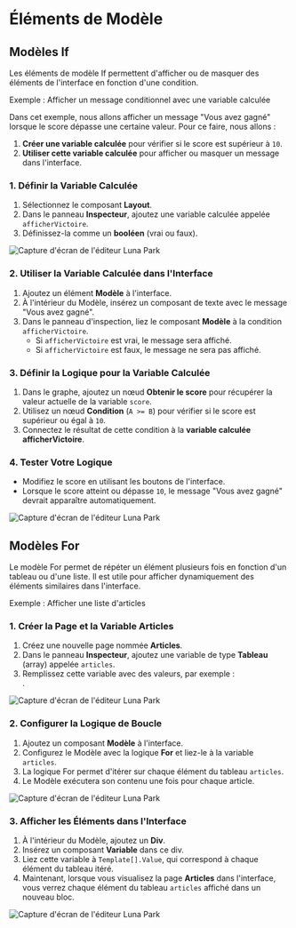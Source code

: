 <script setup lang="ts">
import {LogicType} from "@luna-park/logicnodes";
</script>

# Éléments de Modèle

## Modèles If

Les éléments de modèle If permettent d'afficher ou de masquer des éléments de l'interface en fonction d'une condition.

Exemple : Afficher un message conditionnel avec une variable calculée

Dans cet exemple, nous allons afficher un message "Vous avez gagné" lorsque le score dépasse une certaine valeur. Pour ce faire, nous allons :

1. **Créer une variable calculée** pour vérifier si le score est supérieur à `10`.
2. **Utiliser cette variable calculée** pour afficher ou masquer un message dans l'interface.

### 1. Définir la Variable Calculée

1. Sélectionnez le composant **Layout**.
2. Dans le panneau **Inspecteur**, ajoutez une variable calculée appelée `afficherVictoire`.
3. Définissez-la comme un **booléen** (vrai ou faux).

![Capture d'écran de l'éditeur Luna Park](/assets/visual-scripting/flow-control/screen1.png)

### 2. Utiliser la Variable Calculée dans l'Interface

1. Ajoutez un élément **Modèle** à l'interface.
2. À l'intérieur du Modèle, insérez un composant de texte avec le message "Vous avez gagné".
3. Dans le panneau d'inspection, liez le composant **Modèle** à la condition `afficherVictoire`.
    - Si `afficherVictoire` est vrai, le message sera affiché.
    - Si `afficherVictoire` est faux, le message ne sera pas affiché.

<DImage
  src="../../../assets/visual-scripting/flow-control/screen2.png"
  alt="Capture d'écran de l'éditeur Luna Park"
/>

### 3. Définir la Logique pour la Variable Calculée

1. Dans le graphe, ajoutez un nœud **Obtenir le score** pour récupérer la valeur actuelle de la variable `score`.
2. Utilisez un nœud **Condition** (`A >= B`) pour vérifier si le score est supérieur ou égal à `10`.
3. Connectez le résultat de cette condition à la **variable calculée afficherVictoire**.

<DImage
  src="../../../assets/visual-scripting/flow-control/screen3.png"
  alt="Capture d'écran de l'éditeur Luna Park"
/>

### 4. Tester Votre Logique

- Modifiez le score en utilisant les boutons de l'interface.
- Lorsque le score atteint ou dépasse `10`, le message "Vous avez gagné" devrait apparaître automatiquement.

![Capture d'écran de l'éditeur Luna Park](/assets/visual-scripting/flow-control/gif1.gif)

## Modèles For

Le modèle For permet de répéter un élément plusieurs fois en fonction d'un tableau ou d'une liste. Il est utile pour afficher dynamiquement des éléments similaires dans l'interface.

Exemple : Afficher une liste d'articles

### 1. Créer la Page et la Variable Articles

1. Créez une nouvelle page nommée **Articles**.
2. Dans le panneau **Inspecteur**, ajoutez une variable de type **Tableau** (array) appelée `articles`.
3. Remplissez cette variable avec des valeurs, par exemple : <br/> <DSchemaValue :value='["sushi", "onigiri", "takoyaki", "tsukune"]'/>.

![Capture d'écran de l'éditeur Luna Park](/assets/visual-scripting/flow-control/screen4.png)

### 2. Configurer la Logique de Boucle

1. Ajoutez un composant **Modèle** à l'interface.
2. Configurez le Modèle avec la logique **For** et liez-le à la variable `articles`.
3. La logique For permet d'itérer sur chaque élément du tableau `articles`.
4. Le Modèle exécutera son contenu une fois pour chaque article.

![Capture d'écran de l'éditeur Luna Park](/assets/visual-scripting/flow-control/screen5.png)

### 3. Afficher les Éléments dans l'Interface

1. À l'intérieur du Modèle, ajoutez un **Div**.
2. Insérez un composant **Variable** dans ce div.
3. Liez cette variable à `Template[].Value`, qui correspond à chaque élément du tableau itéré.
4. Maintenant, lorsque vous visualisez la page **Articles** dans l'interface, vous verrez chaque élément du tableau `articles` affiché dans un nouveau bloc.

![Capture d'écran de l'éditeur Luna Park](/assets/visual-scripting/flow-control/screen6.png)
